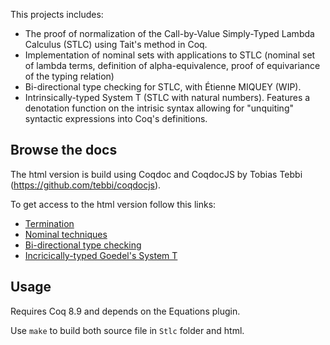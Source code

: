 This projects includes:
* The proof of normalization of the Call-by-Value Simply-Typed Lambda
  Calculus (STLC) using Tait's method in Coq.
* Implementation of nominal sets with applications to STLC (nominal
set of lambda terms, definition of alpha-equivalence, proof of
equivariance of the typing relation)
* Bi-directional type checking for STLC, with Étienne MIQUEY (WIP).
* Intrinsically-typed System T (STLC with natural numbers). Features a denotation function on the intrisic syntax allowing for "unquiting" syntactic expressions into Coq's definitions.


Browse the docs
-----------
The html version is build using Coqdoc and CoqdocJS by Tobias Tebbi (https://github.com/tebbi/coqdocjs).

To get access to the html version follow this links:

* [Termination](http://dannenkov.me/stlcnorm/Stlc.stlc.html)
* [Nominal techniques](http://dannenkov.me/stlcnorm/Stlc.nomstlc.html)
* [Bi-directional type checking](http://dannenkov.me/stlcnorm/Stlc.stlc_bidir.html)
* [Incricically-typed Goedel's System T](http://dannenkov.me/stlcnorm/Stlc.Goedel.html)

Usage
-----

Requires Coq 8.9 and depends on the Equations plugin.

Use `make` to build both source file in `Stlc` folder and html.

